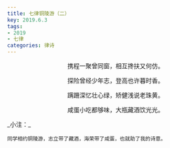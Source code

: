 ```yaml
---
title: 七律铜陵游（二）
key: 2019.6.3
tags: 
- 2019
- 七律
categories: 律诗
---
```


<p align="center">携程一聚曾同窗，相互搀扶又何仿。
</p>
<p align="center">探险曾经少年志，登高也许暮时香。
</p>
<p align="center">蹒跚深忆壮心绿，矫健浅说老珠黄。
</p>
<p align="center">咸蛋小吃都够味，大瓶藏酒饮光光。
</p>
_小注：_

```
同学相约铜陵游，志立带了藏酒，海荣带了咸蛋，也就助了我的诗意。
```